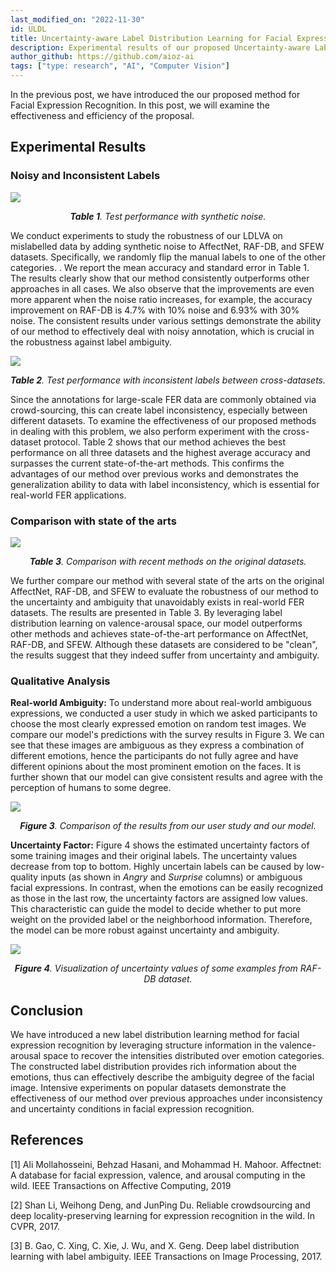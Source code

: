 ```yaml
---
last_modified_on: "2022-11-30"
id: ULDL
title: Uncertainty-aware Label Distribution Learning for Facial Expression Recognition (Part 2)
description: Experimental results of our proposed Uncertainty-aware Label Distribution Learning for Facial Expression Recognition.
author_github: https://github.com/aioz-ai
tags: ["type: research", "AI", "Computer Vision"]
---
```


In the previous post, we have introduced the our proposed method for Facial Expression Recognition. In this post,  we will examine the effectiveness and efficiency of the proposal.

## Experimental Results

### Noisy and Inconsistent Labels

![](https://vision.aioz.io/f/1d4e07499fd441c8989d/?dl=1)*<center>**Table 1**. Test performance with synthetic noise.</center>*

We conduct experiments to study the robustness of our LDLVA on mislabelled data by adding synthetic noise to AffectNet, RAF-DB, and SFEW datasets. Specifically, we randomly flip the manual labels to one of the other categories. . We report the mean accuracy and standard error in Table 1. The results clearly show that our method consistently outperforms other approaches in all cases. We also observe that the improvements are even more apparent when the noise ratio increases, for example, the accuracy improvement on RAF-DB is 4.7\% with 10\% noise and 6.93\% with 30\% noise. The consistent results under various settings demonstrate the ability of our method to effectively deal with noisy annotation, which is crucial in the robustness against label ambiguity. 

![](https://vision.aioz.io/f/f31ca495dd1447f8b951/?dl=1)*<center>**Table 2**. Test performance with inconsistent labels between cross-datasets.</center>*

Since the annotations for large-scale FER data are commonly obtained via crowd-sourcing, this can create label inconsistency, especially between different datasets. To examine the effectiveness of our proposed methods in dealing with this problem, we also perform experiment with the cross-dataset protocol. Table 2 shows that our method achieves the best performance on all three datasets and the highest average accuracy and surpasses the current state-of-the-art methods. This confirms the advantages of our method over previous works and demonstrates the generalization ability to data with label inconsistency, which is essential for real-world FER applications.




### Comparison with state of the arts
![](https://vision.aioz.io/f/f31ca495dd1447f8b951/?dl=1)*<center>**Table 3**. Comparison with recent methods on the original datasets.</center>*

We further compare our method with several state of the arts on the original AffectNet, RAF-DB, and SFEW to evaluate the robustness of our method to the uncertainty and ambiguity that unavoidably exists in real-world FER datasets. The results are presented in Table 3. By leveraging label distribution learning on valence-arousal space, our model outperforms other methods and achieves state-of-the-art performance on AffectNet, RAF-DB, and SFEW. Although these datasets are considered to be "clean", the results suggest that they indeed suffer from uncertainty and ambiguity.



### Qualitative Analysis

**Real-world Ambiguity:** To understand more about real-world ambiguous expressions, we conducted a user study in which we asked participants to choose the most clearly expressed emotion on random test images. We compare our model's predictions with the survey results in Figure 3. We can see that these images are ambiguous as they express a combination of different emotions, hence the participants do not fully agree and have different opinions about the most prominent emotion on the faces. It is further shown that our model can give consistent results and agree with the perception of humans to some degree.

![](https://vision.aioz.io/f/76f01fde5e6f4c4bba1d/?dl=1)*<center>**Figure 3**. Comparison of the results from our user study and our model.</center>*


**Uncertainty Factor:** Figure 4 shows the estimated uncertainty factors of some training images and their original labels. The uncertainty values decrease from top to bottom. Highly uncertain labels can be caused by low-quality inputs (as shown in *Angry* and *Surprise* columns) or ambiguous facial expressions. In contrast, when the emotions can be easily recognized as those in the last row, the uncertainty factors are assigned low values. This characteristic can guide the model to decide whether to put more weight on the provided label or the neighborhood information. Therefore, the model can be more robust against uncertainty and ambiguity.

![](https://vision.aioz.io/f/bb6dc53dc2d54fa3b2a7/?dl=1)*<center>**Figure 4**. Visualization of uncertainty values of some examples from RAF-DB dataset.</center>*

## Conclusion

We have introduced a new label distribution learning method for facial expression recognition by leveraging structure information in the valence-arousal space to recover the intensities distributed over emotion categories. The constructed label distribution provides rich information about the emotions, thus can effectively describe the ambiguity degree of the facial image. Intensive experiments on popular datasets demonstrate the effectiveness of our method over previous approaches under inconsistency and uncertainty conditions in facial expression recognition.

## References

[1] Ali Mollahosseini, Behzad Hasani, and Mohammad H. Mahoor. Affectnet: A database for facial expression, valence, and arousal computing in the wild. IEEE Transactions on Affective Computing, 2019

[2] Shan Li, Weihong Deng, and JunPing Du. Reliable crowdsourcing and deep locality-preserving learning for expression recognition in the wild. In CVPR, 2017.

[3] B. Gao, C. Xing, C. Xie, J. Wu, and X. Geng. Deep label distribution learning with label ambiguity. IEEE Transactions on Image Processing, 2017.



